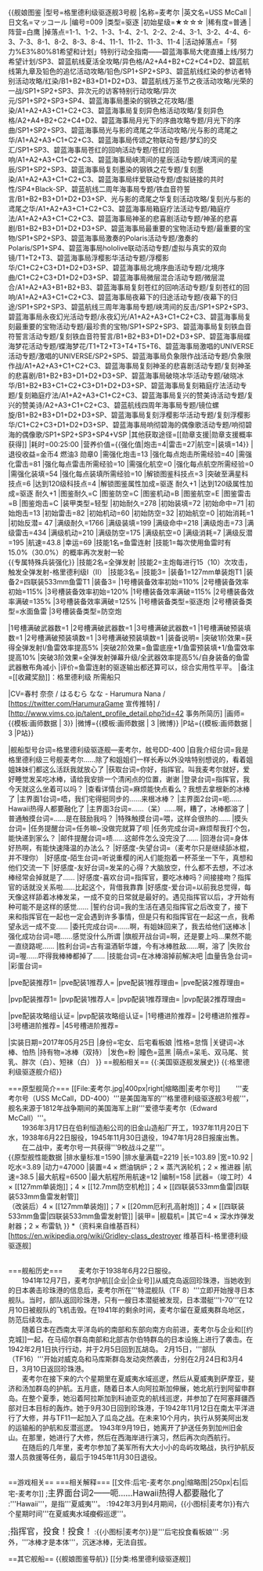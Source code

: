 {{舰娘图鉴
|型号=格里德利级驱逐舰3号舰
|名称=麦考尔
|英文名=USS McCall
|日文名=マッコール
|编号=009
|类型=驱逐
|初始星级=★☆☆☆
|稀有度=普通
|阵营=白鹰
|掉落点=1-1、1-2、1-3、1-4、2-1、2-2、2-4、3-1、3-2、4-4、6-3、7-3、8-1、8-2、8-3、8-4、11-1、11-2、11-3、11-4
|活动掉落点=「努力%E3%80%81希望和计划」特别行动全指南——碧蓝海事局大佬直播上线/努力希望计划/SP3、碧蓝航线夏活全攻略/异色格/A2+A4+B2+C2+C4+D2、碧蓝航线第九章及铅色的追忆活动攻略/铅色/SP1+SP2+SP3、碧蓝航线红染的参访者特别活动攻略/红染/B1+B2+B3+D1+D2+D3、碧蓝航线万圣节之夜活动攻略/光荣的一战/SP1+SP2+SP3、异次元的访客特别行动攻略/异次元/SP1+SP2+SP3+SP4、碧蓝海事局墨染的钢铁之花攻略/墨染/A1+A2+A3+C1+C2+C3、碧蓝海事局复刻异色格活动攻略/复刻异色格/A2+A4+B2+C2+C4+D2、碧蓝海事局月光下的序曲攻略专题/月光下的序曲/SP1+SP2+SP3、碧蓝海事局光与影的鸢尾之华活动攻略/光与影的鸢尾之华/A1+A2+A3+C1+C2+C3、碧蓝海事局传颂之物联动专题/梦幻的交汇/SP1+SP3、碧蓝海事局苍红的回响活动专题/苍红的回响/A1+A2+A3+C1+C2+C3、碧蓝海事局峡湾间的星辰活动专题/峡湾间的星辰/SP1+SP2+SP3、碧蓝海事局复刻墨染的钢铁之花专题/复刻墨染/A1+A2+A3+C1+C2+C3、碧蓝海事局绊爱联动专题/虚拟链接的共时性/SP4+Black-SP、碧蓝航线二周年海事局专题/铁血音符誓言/B1+B2+B3+D1+D2+D3+SP、光与影的鸢尾之华复刻活动攻略/复刻光与影的鸢尾之华/A1+A2+A3+C1+C2+C3、碧蓝海事局箱庭疗法活动专题/箱庭疗法/A1+A2+A3+C1+C2+C3、碧蓝海事局神圣的悲喜剧活动专题/神圣的悲喜剧/B1+B2+B3+D1+D2+D3+SP、碧蓝海事局最重要的宝物活动专题/最重要的宝物/SP1+SP2+SP3、碧蓝海事局激奏的Polaris活动专题/激奏的Polaris/SP1+SP4、碧蓝海事局hololive联动活动专题/虚拟与真实的双向镜/T1+T2+T3、碧蓝海事局浮樱影华活动专题/浮樱影华/C1+C2+C3+D1+D2+D3+SP、碧蓝海事局北境序曲活动专题/北境序曲/C1+C2+C3+D1+D2+D3+SP、碧蓝海事局微层混合活动专题/微层混合/A1+A2+A3+B1+B2+B3、碧蓝海事局复刻苍红的回响活动专题/复刻苍红的回响/A1+A2+A3+C1+C2+C3、碧蓝海事局夜幕下的归途活动专题/夜幕下的归途/SP1+SP2+SP3、碧蓝航线三周年海事局专题/峡湾间的反击/SP1+SP2+SP3、碧蓝海事局永夜幻光活动专题/永夜幻光/A1+A2+A3+C1+C2+C3、碧蓝海事局复刻最重要的宝物活动专题/最珍贵的宝物/SP1+SP2+SP3、碧蓝海事局复刻铁血音符誓言活动专题/复刻铁血音符誓言/B1+B2+B3+D1+D2+D3+SP、碧蓝海事局蝶海梦花活动专题/蝶海梦花/T1+T2+T3+T4+T5+T6、碧蓝海事局激唱的UNIVERSE活动专题/激唱的UNIVERSE/SP2+SP5、碧蓝海事局负象限作战活动专题/负象限作战/A1+A2+A3+C1+C2+C3、碧蓝海事局复刻神圣的悲喜剧活动专题/复刻神圣的悲喜剧/B1+B2+B3+D1+D2+D3+SP、碧蓝海事局破晓冰华活动专题/破晓冰华/B1+B2+B3+C1+C2+C3+D1+D2+D3+SP、碧蓝海事局复刻箱庭疗法活动专题/复刻箱庭疗法/A1+A2+A3+C1+C2+C3、碧蓝海事局复兴的赞美诗活动专题/复兴的赞美诗/A2+A3+C1+C2+C3、碧蓝航线四周年海事局专题/镜位螺旋/B1+B2+B3+D1+D2+D3+SP、碧蓝海事局复刻浮樱影华活动专题/复刻浮樱影华/C1+C2+C3+D1+D2+D3+SP、碧蓝海事局响彻碧海的偶像歌活动专题/响彻碧海的偶像歌/SP1+SP2+SP3+SP4+VSP
|其他获取途径=[[勋章支援|勋章支援概率获得]]
|耗时=00:25:00
|营养价值={{强化值|炮击=4|雷击=27|航空=|装填=14}}
|退役收益=金币4 燃油3 勋章0
|需强化炮击=13
|强化每点炮击所需经验=40
|需强化雷击=81
|强化每点雷击所需经验=10
|需强化航空=0
|强化每点航空所需经验=0
|需强化装填=54
|强化每点装填所需经验=10
|解锁图鉴科技点=3
|突破至满星科技点=6
|达到120级科技点=4
|解锁图鉴属性加成=驱逐 耐久+1
|达到120级属性加成=驱逐 耐久+1
|图鉴耐久=C
|图鉴防空=C
|图鉴机动=B
|图鉴航空=E
|图鉴雷击=B
|图鉴炮击=C
|装甲类型=轻型
|初始耐久=278
|初始装填=72
|初始命中=71
|初始炮击=13
|初始雷击=82
|初始机动=60
|初始防空=32
|初始航空=0
|初始消耗=1
|初始反潜= 47
|满级耐久=1766
|满级装填=199
|满级命中=218
|满级炮击=73
|满级雷击=434
|满级机动=210
|满级防空=175
|满级航空=0
|满级消耗=7
|满级反潜=195
|航速=43.8
|幸运=69
|技能1名=鱼雷连射
|技能1=每次使用鱼雷时有15.0%（30.0%）的概率再次发射一轮<br>{{专属特殊兵装强化}}
|技能2名=全弹发射
|技能2=主炮每进行15（10）次攻击，触发全弹发射-格里德利级I（II）
|技能3名=
|技能3=
|装备1=127mm单装炮T1
|装备2=四联装533mm鱼雷T1
|装备3=
|1号槽装备效率初始=110%
|2号槽装备效率初始=115%
|3号槽装备效率初始=120%
|1号槽装备效率满破=115%
|2号槽装备效率满破=135%
|3号槽装备效率满破=125%
|1号槽装备类型=驱逐炮
|2号槽装备类型=水面鱼雷
|3号槽装备类型=防空炮
<!--鱼雷底座数不代表武器数，不了解的请勿修改数据。-->
|1号槽满破武器数=1
|2号槽满破武器数=1
|3号槽满破武器数=1
|1号槽满破预装填数=1
|2号槽满破预装填数=1
|3号槽满破预装填数=1
|装备说明=
|突破1阶效果=获得全弹发射I/鱼雷效率提高5%
|突破2阶效果=鱼雷底座+1/鱼雷预装填+1/鱼雷效率提高10%
|突破3阶效果=全弹发射弹幕升级/全武器效率提高5%/自身装备的鱼雷武器散布角减小
|评价=鱼雷连射的驱逐输出都还算可以，综合实用性平平。
|备注=[[收藏奖励]]：格里德利级 所需船只

|CV=春村 奈奈 / はるむら なな - Harumura Nana / [https://twitter.com/HarumuraGame 宣传推特] / [http://www.vims.co.jp/talent_profile_detail.php?id=42 事务所简历]
|画师={{模板:画师数据 | 3}}
|微博={{模板:画师数据 | 3 |微博}}
|P站={{模板:画师数据 | 3 |P站}}

|舰船型号台词=格里德利级驱逐舰—麦考尔，舷号DD-400
|自我介绍台词=我是格里德利级三号舰麦考尔……除了和姐姐们一样长寿以外没啥特别想说的，看着姐姐妹妹们都这么活跃我就放心了
|获取台词=你好，指挥官。叫我麦考尔就好，爱好睡觉发呆吃冰棒，请给我安排一个清闲点的位置，谢谢
|登录台词=指挥官，我今天就这么坐着可以吗？
|查看详情台词=麻烦能快点看么？我想去拿根新的冰棒了
|主界面1台词=唔，我们宅得挺同步的……来根冰棒？
|主界面2台词=呃……Hawaii热得人都要融化了
|主界面3台词=……（呆）……啊，糟了，冰棒都溶了
|普通触摸台词=……是在鼓励我吗？
|特殊触摸台词=喂，这样会很热的……
|摸头台词=
|任务提醒台词=任务嘛~没做完就算了呗
|任务完成台词=麻烦帮我打个包，能快递到家么？
|邮件提醒台词=啧……这邮件怎么没完没了……
|回港台词=身体好热啊，有能快速降温的办法么？
|好感度-失望台词=（麦考尔只是继续舔冰棍，并不理你）
|好感度-陌生台词=听说重樱的闲人们能抱着一杯茶坐一下午，真想和他们交流一下
|好感度-友好台词=发呆的心得？大脑放空，什么都不去想，不过冰棒经常会掉就是了……
|好感度-喜欢台词=指挥官，要吃冰棒吗？间接接吻？指挥官的话就没关系啦……比起这个，背借我靠靠
|好感度-爱台词=以前我总觉得，每天像这样舔着冰棒发呆，一成不变的日常就是最好的。遇见指挥官以后，才开始有种可能不是这样的感觉……
|誓约台词=我的生活在遇见指挥官之后改变了，接下来和指挥官在一起也一定会遇到许多事情，但是只有和指挥官在一起这一点，我希望永远一成不变……
|委托完成台词=……啊，有姐妹回来了，我去给他们送棒冰
|强化成功台词=嗯……感觉没什么所谓
|旗舰开战台词=啊，还是要上吗…果然不能一直绕路呢……
|胜利台词=古有温酒斩华雄，今有冰棒胜敌……啊，溶了
|失败台词=喔……吓得我棒棒都掉了……
|技能台词=在冰棒溶掉前解决吧
|血量告急台词=
|彩蛋台词=

|pve配装推荐1=
|pve配装1推荐人=
|pve配装1推荐理由=
|pve配装2推荐理由=

|pvp配装推荐1=
|pvp配装1推荐人=
|pvp配装1推荐理由=
|pvp配装2推荐理由=

|pve配装攻略组认证=
|pvp配装攻略组认证=
|1号槽进阶推荐=
|2号槽进阶推荐=
|3号槽进阶推荐=
|45号槽进阶推荐=

|实装日期=2017年05月25日
|身份=宅女、后宅看板娘
|性格=怠惰
|关键词=冰棒、怕热
|持有物=冰棒（双持）
|发色=粉
|瞳色=蓝黑
|萌点=呆毛、双马尾、贫乳、胖次（白）、短袜（白）
}}
==舰船相关==
{{:美国驱逐舰发展史}}
{{:格里德利级驱逐舰介绍}}

===原型舰简介===
[[File:麦考尔.jpg|400px|right|缩略图|麦考尔号]]
　　'''麦考尔号（USS McCall，DD-400）'''是美国海军的'''格里德利级驱逐舰3号舰'''，舰名来源于1812年战争期间的美国海军上尉'''爱德华麦考尔（Edward McCall）'''。<br>
　　1936年3月17日在伯利恒造船公司的旧金山造船厂开工，1937年11月20日下水，1938年6月22日服役，1945年11月30日退役，1947年1月28日报废出售。<br>
　　在二战中，麦考尔号一共获得'''9枚战斗之星'''。<br>
{{原型舰性能数据
|排水量标准=1590
|排水量满载=2219
|长=103.89
|宽=10.92
|吃水=3.89
|动力=47000
|装置=4 × 燃油锅炉；2 × 蒸汽涡轮机；2 × 推进器
|航速=38.5
|最大航程=6500
|最大航程所用航速=12
|编制=158
|武器=（竣工时）4 × [[127mm单装炮]]；4 × [[12.7mm防空机枪]]；4 × [[四联装533mm鱼雷|四联装533mm鱼雷发射管]]<br>
（改装后）4 × [[127mm单装炮]]；7 × [[20mm厄利孔高射炮]]；4 × [[四联装533mm鱼雷|四联装533mm鱼雷发射管]]
|装甲=
|舰载机=
|其它=4 × 深水炸弹发射器；2 × 布雷轨
}}
*（资料来自维基百科）<ref>[https://en.wikipedia.org/wiki/Gridley-class_destroyer 维基百科-格里德利级驱逐舰]</ref><br><br>

===舰船历史===
　　麦考尔于1938年6月22日服役。<br>
　　1941年12月7日，麦考尔护航[[企业|企业号]]从威克岛返回珍珠港，当她收到的日本袭击珍珠港的信息后，麦考尔所在'''特混舰队（TF 8）'''立即开始搜寻日本舰队。当时，部队返回珍珠港，只有一艘日本潜艇被发现，日本潜艇'''I-70'''在12月10日被舰队的飞机击毁。在1941年的剩余时间，麦考尔留在夏威夷群岛地区，防范后续攻击。<br>
　　随着日本在西南太平洋岛屿的南部和东部向南方向前进，麦考尔与企业和[[约克城]]一起，在马绍尔群岛南部和北部吉尔伯特群岛的日本设施上进行了袭击。在1942年2月1日执行行动，并于2月5日回到瓦胡岛。 2月15日，'''部队（TF16）'''开始对威克岛和马库斯群岛发动突然袭击，分别在2月24日和3月4日，3月10日返回珍珠港。<br>
　　麦考尔在接下来的六个星期里在夏威夷水域巡逻，然后从夏威夷到萨摩亚，斐济和汤加群岛的护航。五月底，随着日本人向阿拉斯加伸展，她北航行到阿留申群岛。在整个夏季，她沿着阿拉斯加到科迪亚克的航线巡逻，并参加了在阿塞拜疆西部对日本目标的轰炸。她于9月30日回到珍珠港，于1942年11月12日在南太平洋进行了大修，并与TF11一起加入了瓜岛之战。在未来10个月内，执行从努美阿出发的运输船的护航和反潜巡逻。 1943年9月19日，她离开了护送任务到加州旧金山。在那里，她进行了大修，然后在西海岸进行演习，然后再次向西航行。<br>
　　在随后的几年里，麦考尔参加了美军所有大大小小的岛屿攻略战，执行护航反潜人员救援等任务，最后于1945年11月30日退役。<br><br>

==游戏相关==
===相关解释===
[[文件:后宅-麦考尔.png|缩略图|250px|右|后宅-麦考尔]]
;<big>主界面台词2——呃……Hawaii热得人都要融化了</big>
:'''Hawaii'''，是指'''夏威夷'''。
:1942年3月到4月期间，{{小图标|麦考尔}}有六个星期时间'''在夏威夷水域<s>度假</s>巡逻'''。

;<big>指挥官，投食！投食！</big>
:{{小图标|麦考尔}}是'''后宅投食看板娘'''
:另外，'''冰棒才是本体'''，沉迷冰棒，无法自拔。

==其它舰船==
{{舰娘图鉴导航}}
[[分类:格里德利级驱逐舰]]